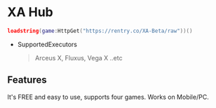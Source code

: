 # XA Hub
```lua
loadstring(game:HttpGet("https://rentry.co/XA-Beta/raw"))()
```
* SupportedExecutors
    > Arceus X,
    Fluxus,
    Vega X
..etc
## Features
It's FREE and easy to use, supports four games. Works on Mobile/PC.
